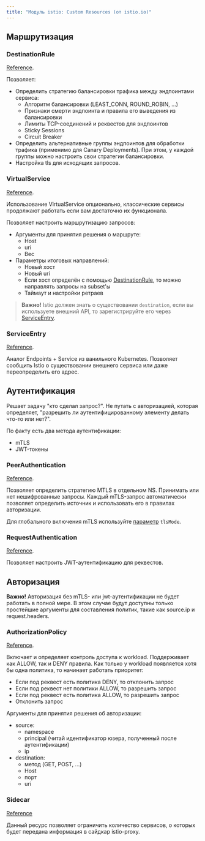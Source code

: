 ```yaml
---
title: "Модуль istio: Custom Resources (от istio.io)"
---
```


## Маршрутизация

### DestinationRule

[Reference](https://istio.io/latest/docs/reference/config/networking/destination-rule/).

Позволяет:
* Определить стратегию балансировки трафика между эндпоинтами сервиса:
  * Алгоритм балансировки (LEAST_CONN, ROUND_ROBIN, ...)
  * Признаки смерти эндпоинта и правила его выведения из балансировки
  * Лимиты TCP-соединений и реквестов для эндпоинтов
  * Sticky Sessions
  * Circuit Breaker
* Определить альтернативные группы эндпоинтов для обработки трафика (применимо для Canary Deployments). При этом, у каждой группы можно настроить свои стратегии балансировки.
* Настройка tls для исходящих запросов.

### VirtualService

[Reference](https://istio.io/latest/docs/reference/config/networking/virtual-service/).

Использование VirtualService опционально, классические сервисы продолжают работать если вам достаточно их функционала.

Позволяет настроить маршрутизацию запросов:
* Аргументы для принятия решения о маршруте:
  * Host
  * uri
  * Вес
* Параметры итоговых направлений:
  * Новый хост
  * Новый uri
  * Если хост определён с помощью [DestinationRule](#destinationrule), то можно направлять запросы на subset'ы
  * Таймаут и настройки ретраев

> **Важно!** Istio должен знать о существовании `destination`, если вы используете внешний API, то зарегистрируйте его через [ServiceEntry](#serviceentry).

### ServiceEntry

[Reference](https://istio.io/latest/docs/reference/config/networking/service-entry/).

Аналог Endpoints + Service из ванильного Kubernetes. Позволяет сообщить Istio о существовании внешнего сервиса или даже переопределить его адрес.

## Аутентификация

Решает задачу "кто сделал запрос?". Не путать с авторизацией, которая определяет, "разрешить ли аутентифицированному элементу делать что-то или нет?".

По факту есть два метода аутентификации:
* mTLS
* JWT-токены

### PeerAuthentication

[Reference](https://istio.io/latest/docs/reference/config/security/peer_authentication/).

Позволяет определить стратегию MTLS в отдельном NS. Принимать или нет нешифрованные запросы. Каждый mTLS-запрос автоматически позволяет определить источник и использовать его в правилах авторизации.

Для глобального включения mTLS используйте [параметр](configuration.html#параметры) `tlsMode`.

### RequestAuthentication

[Reference](https://istio.io/latest/docs/reference/config/security/request_authentication/).

Позволяет настроить JWT-аутентификацию для реквестов.

## Авторизация

**Важно!** Авторизация без mTLS- или jwt-аутентификации не будет работать в полной мере. В этом случае будут доступны только простейшие аргументы для составления политик, такие как source.ip и request.headers.

### AuthorizationPolicy

[Reference](https://istio.io/latest/docs/reference/config/security/authorization-policy/).

Включает и определяет контроль доступа к workload. Поддерживает как ALLOW, так и DENY правила. Как только у workload появляется хотя бы одна политика, то начинает работать приоритет:

* Если под реквест есть политика DENY, то отклонить запрос
* Если под реквест нет политики ALLOW, то разрешить запрос
* Если под реквест есть политика ALLOW, то разрешить запрос
* Отклонить запрос

Аргументы для принятия решения об авторизации:
* source:
  * namespace
  * principal (читай идентификатор юзера, полученный после аутентификации)
  * ip
* destination:
  * метод (GET, POST, ...)
  * Host
  * порт
  * uri

### Sidecar

[Reference](https://istio.io/latest/docs/reference/config/networking/sidecar/)

Данный ресурс позволяет ограничить количество сервисов, о которых будет передана информация в сайдкар istio-proxy.
